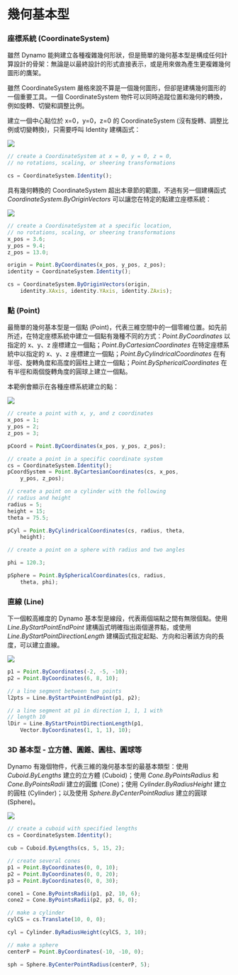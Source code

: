 # 幾何基本型

### 座標系統 (CoordinateSystem)

雖然 Dynamo 能夠建立各種複雜幾何形狀，但是簡單的幾何基本型是構成任何計算設計的骨架：無論是以最終設計的形式直接表示，或是用來做為產生更複雜幾何圖形的鷹架。

雖然 CoordinateSystem 嚴格來說不算是一個幾何圖形，但卻是建構幾何圖形的一個重要工具。一個 CoordinateSystem 物件可以同時追蹤位置和幾何的轉換，例如旋轉、切變和調整比例。

建立一個中心點位於 x=0，y=0，z=0 的 CoordinateSystem (沒有旋轉、調整比例或切變轉換)，只需要呼叫 Identity 建構函式：

![](../images/8-2/2/GeometricPrimitives\_01.png)

```js
// create a CoordinateSystem at x = 0, y = 0, z = 0,
// no rotations, scaling, or sheering transformations

cs = CoordinateSystem.Identity();
```

具有幾何轉換的 CoordinateSystem 超出本章節的範圍，不過有另一個建構函式 _CoordinateSystem.ByOriginVectors_ 可以讓您在特定的點建立座標系統：

![](../images/8-2/2/GeometricPrimitives\_02.png)

```js
// create a CoordinateSystem at a specific location,
// no rotations, scaling, or sheering transformations
x_pos = 3.6;
y_pos = 9.4;
z_pos = 13.0;

origin = Point.ByCoordinates(x_pos, y_pos, z_pos);
identity = CoordinateSystem.Identity();

cs = CoordinateSystem.ByOriginVectors(origin,
    identity.XAxis, identity.YAxis, identity.ZAxis);
```

### 點 (Point)

最簡單的幾何基本型是一個點 (Point)，代表三維空間中的一個零維位置。如先前所述，在特定座標系統中建立一個點有幾種不同的方式：_Point.ByCoordinates_ 以指定的 x、y、z 座標建立一個點；_Point.ByCartesianCoordinates_ 在特定座標系統中以指定的 x、y、z 座標建立一個點；_Point.ByCylindricalCoordinates_ 在有半徑、旋轉角度和高度的圓柱上建立一個點；_Point.BySphericalCoordinates_ 在有半徑和兩個旋轉角度的圓球上建立一個點。

本範例會顯示在各種座標系統建立的點：

![](../images/8-2/2/GeometricPrimitives\_03.png)

```js
// create a point with x, y, and z coordinates
x_pos = 1;
y_pos = 2;
z_pos = 3;

pCoord = Point.ByCoordinates(x_pos, y_pos, z_pos);

// create a point in a specific coordinate system
cs = CoordinateSystem.Identity();
pCoordSystem = Point.ByCartesianCoordinates(cs, x_pos,
    y_pos, z_pos);

// create a point on a cylinder with the following
// radius and height
radius = 5;
height = 15;
theta = 75.5;

pCyl = Point.ByCylindricalCoordinates(cs, radius, theta,
    height);

// create a point on a sphere with radius and two angles

phi = 120.3;

pSphere = Point.BySphericalCoordinates(cs, radius,
    theta, phi);
```

### 直線 (Line) 

下一個較高維度的 Dynamo 基本型是線段，代表兩個端點之間有無限個點。使用 _Line.ByStartPointEndPoint_ 建構函式明確指出兩個邊界點，或使用 _Line.ByStartPointDirectionLength_ 建構函式指定起點、方向和沿著該方向的長度，可以建立直線。

![](../images/8-2/2/GeometricPrimitives\_04.png)

```js
p1 = Point.ByCoordinates(-2, -5, -10);
p2 = Point.ByCoordinates(6, 8, 10);

// a line segment between two points
l2pts = Line.ByStartPointEndPoint(p1, p2);

// a line segment at p1 in direction 1, 1, 1 with
// length 10
lDir = Line.ByStartPointDirectionLength(p1,
    Vector.ByCoordinates(1, 1, 1), 10);
```

### 3D 基本型 - 立方體、圓錐、圓柱、圓球等

Dynamo 有幾個物件，代表三維的幾何基本型的最基本類型：使用 _Cuboid.ByLengths_ 建立的立方體 (Cuboid)；使用 _Cone.ByPointsRadius_ 和 _Cone.ByPointsRadii_ 建立的圓錐 (Cone)；使用 _Cylinder.ByRadiusHeight_ 建立的圓柱 (Cylinder)；以及使用 _Sphere.ByCenterPointRadius_ 建立的圓球 (Sphere)。

![](../images/8-2/2/GeometricPrimitives\_05.png)

```js
// create a cuboid with specified lengths
cs = CoordinateSystem.Identity();

cub = Cuboid.ByLengths(cs, 5, 15, 2);

// create several cones
p1 = Point.ByCoordinates(0, 0, 10);
p2 = Point.ByCoordinates(0, 0, 20);
p3 = Point.ByCoordinates(0, 0, 30);

cone1 = Cone.ByPointsRadii(p1, p2, 10, 6);
cone2 = Cone.ByPointsRadii(p2, p3, 6, 0);

// make a cylinder
cylCS = cs.Translate(10, 0, 0);

cyl = Cylinder.ByRadiusHeight(cylCS, 3, 10);

// make a sphere
centerP = Point.ByCoordinates(-10, -10, 0);

sph = Sphere.ByCenterPointRadius(centerP, 5);
```
